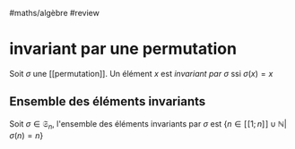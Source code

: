#maths/algèbre #review 
# invariant par une permutation

Soit $\sigma$ une [[permutation]].
Un élément $x$ est _invariant par $\sigma$_ ssi $\sigma(x) = x$

## Ensemble des éléments invariants
Soit $\sigma\in\mathfrak S_n$, l'ensemble des éléments invariants par $\sigma$ est $\{n\in [\![1;n]\!]\cup\mathbb N|\sigma(n)=n\}$

